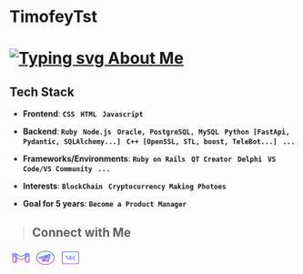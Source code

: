 # TimofeyTst
# <a href="https://git.io/typing-svg"><img src="https://readme-typing-svg.demolab.com?font=Helvetica&pause=1000&color=B511FFE4&vCenter=true&width=450&lines=Hi!+%F0%9F%A5%A5+%E2%A0%80I%60m+Timofey+Starzhevsky;Any+project+should+surprise+others+%F0%9F%93%B8;%F0%9F%91%89+Frontend%2FBackend+developer+" alt="Typing svg About Me" /></a>

## Tech Stack
- **Frontend**: <b> ```CSS``` &nbsp; ```HTML``` &nbsp; ```Javascript```</b><br>

- **Backend**:<b> ```Ruby``` &nbsp;  ```Node.js``` &nbsp; ```Oracle, PostgreSQL, MySQL``` &nbsp; </b> <b>```Python [FastApi, Pydantic, SQLAlchemy...]``` &nbsp; ```C++ [OpenSSL, STL, boost, TeleBot...]``` &nbsp;  ```...```</b><br>

- **Frameworks/Environments**: <b> ```Ruby on Rails``` &nbsp; ```QT Creator``` &nbsp; ```Delphi``` &nbsp; ```VS Code/VS Community``` &nbsp; ```...```</b><br>
- **Interests**: <b> ```BlockChain``` &nbsp; ```Cryptocurrency```  &nbsp;```Making Photoes``` &nbsp;</b>
- **Goal for 5 years**: <b> ```Become a Product Manager``` &nbsp;


> ## Connect with Me

<a href="mailto:yarik.mist@gmail.com" target="blank"><img src="svg/logo-gmail.svg" alt="TimofeyTst" height="30" width="40"></a>
<a href="https://t.me/Starzhev" target="blank"><img src="svg/logo-telegram.svg" alt="TimofeyTst" height="30" width="40"></a>
<a href="https://vk.com/ad_vokat" target="blank"><img src="svg/logo-vk.svg" alt="TimofeyTst" height="30" width="40"></a>